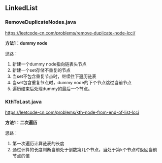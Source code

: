 ## LinkedList

### RemoveDuplicateNodes.java

https://leetcode-cn.com/problems/remove-duplicate-node-lcci/

**方法1：dummy node**

思路：

1. 新建一个dummy node指向链表头节点
2. 新建一个set存储不重复的节点
3. 当set不包含重复节点时，继续往下遍历链表
4. 当set包含重复节点时，dummy node的下个节点跳过当前节点
5. 遍历结束后处理dummy的最后一个节点。

### KthToLast.java

https://leetcode-cn.com/problems/kth-node-from-end-of-list-lcci

**方法1：二次遍历**

思路：

1. 第一次遍历计算链表的长度
2. 通过计算的长度判断当前处于倒数第几个节点，当处于第k个节点时返回当前节点的值